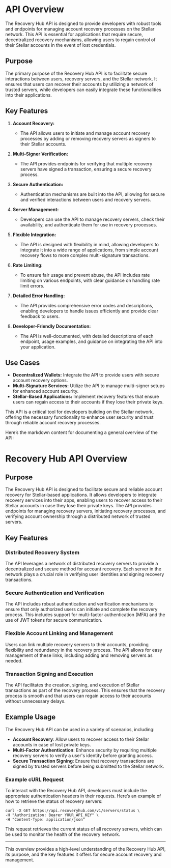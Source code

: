 # API Overview

The Recovery Hub API is designed to provide developers with robust tools and endpoints for managing account recovery processes on the Stellar network. This API is essential for applications that require secure, decentralized recovery mechanisms, allowing users to regain control of their Stellar accounts in the event of lost credentials.

## Purpose

The primary purpose of the Recovery Hub API is to facilitate secure interactions between users, recovery servers, and the Stellar network. It ensures that users can recover their accounts by utilizing a network of trusted servers, while developers can easily integrate these functionalities into their applications.

## Key Features

1. **Account Recovery:** 
   - The API allows users to initiate and manage account recovery processes by adding or removing recovery servers as signers to their Stellar accounts.

2. **Multi-Signer Verification:**
   - The API provides endpoints for verifying that multiple recovery servers have signed a transaction, ensuring a secure recovery process.

3. **Secure Authentication:**
   - Authentication mechanisms are built into the API, allowing for secure and verified interactions between users and recovery servers.

4. **Server Management:**
   - Developers can use the API to manage recovery servers, check their availability, and authenticate them for use in recovery processes.

5. **Flexible Integration:**
   - The API is designed with flexibility in mind, allowing developers to integrate it into a wide range of applications, from simple account recovery flows to more complex multi-signature transactions.

6. **Rate Limiting:**
   - To ensure fair usage and prevent abuse, the API includes rate limiting on various endpoints, with clear guidance on handling rate limit errors.

7. **Detailed Error Handling:**
   - The API provides comprehensive error codes and descriptions, enabling developers to handle issues efficiently and provide clear feedback to users.

8. **Developer-Friendly Documentation:**
   - The API is well-documented, with detailed descriptions of each endpoint, usage examples, and guidance on integrating the API into your application.

## Use Cases

- **Decentralized Wallets:** Integrate the API to provide users with secure account recovery options.
- **Multi-Signature Services:** Utilize the API to manage multi-signer setups for enhanced account security.
- **Stellar-Based Applications:** Implement recovery features that ensure users can regain access to their accounts if they lose their private keys.

This API is a critical tool for developers building on the Stellar network, offering the necessary functionality to enhance user security and trust through reliable account recovery processes.


Here’s the markdown content for documenting a general overview of the API:

# Recovery Hub API Overview

## Purpose
The Recovery Hub API is designed to facilitate secure and reliable account recovery for Stellar-based applications. It allows developers to integrate recovery services into their apps, enabling users to recover access to their Stellar accounts in case they lose their private keys. The API provides endpoints for managing recovery servers, initiating recovery processes, and verifying account ownership through a distributed network of trusted servers.

## Key Features

### Distributed Recovery System
The API leverages a network of distributed recovery servers to provide a decentralized and secure method for account recovery. Each server in the network plays a crucial role in verifying user identities and signing recovery transactions.

### Secure Authentication and Verification
The API includes robust authentication and verification mechanisms to ensure that only authorized users can initiate and complete the recovery process. This includes support for multi-factor authentication (MFA) and the use of JWT tokens for secure communication.

### Flexible Account Linking and Management
Users can link multiple recovery servers to their accounts, providing flexibility and redundancy in the recovery process. The API allows for easy management of these links, including adding and removing servers as needed.

### Transaction Signing and Execution
The API facilitates the creation, signing, and execution of Stellar transactions as part of the recovery process. This ensures that the recovery process is smooth and that users can regain access to their accounts without unnecessary delays.

## Example Usage
The Recovery Hub API can be used in a variety of scenarios, including:

- **Account Recovery**: Allow users to recover access to their Stellar accounts in case of lost private keys.
- **Multi-Factor Authentication**: Enhance security by requiring multiple recovery servers to verify a user's identity before granting access.
- **Secure Transaction Signing**: Ensure that recovery transactions are signed by trusted servers before being submitted to the Stellar network.

### Example cURL Request

To interact with the Recovery Hub API, developers must include the appropriate authentication headers in their requests. Here’s an example of how to retrieve the status of recovery servers:

```
curl -X GET https://api.recoveryhub.com/v1/servers/status \
-H "Authorization: Bearer YOUR_API_KEY" \
-H "Content-Type: application/json"
```

This request retrieves the current status of all recovery servers, which can be used to monitor the health of the recovery network.

---

This overview provides a high-level understanding of the Recovery Hub API, its purpose, and the key features it offers for secure account recovery and management.